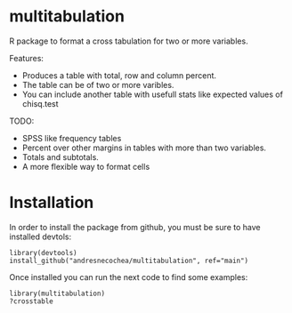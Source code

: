 # multitabulation
R package to format a cross tabulation for two or more variables.

Features:
* Produces a table with total, row and column percent.
* The table can be of two or more varibles.
* You can include another table with usefull stats like expected values of chisq.test

TODO:
* SPSS like frequency tables
* Percent over other margins in tables with more than two variables.
* Totals and subtotals.
* A more flexible way to format cells

# Installation
In order to install the package from github, you must be sure to have installed devtols:
```
library(devtools)
install_github("andresnecochea/multitabulation", ref="main")
```
Once installed you can run the next code to find some examples:
```
library(multitabulation)
?crosstable
```
